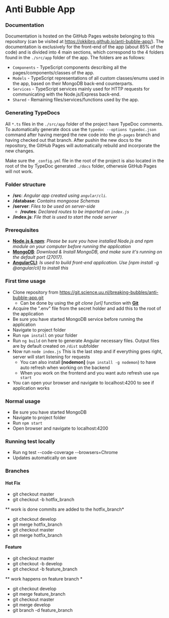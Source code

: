 # Anti Bubble App 

### Documentation

Documentation is hosted on the GitHub Pages website belonging to this repository (can be visited at https://okkibro.github.io/anti-bubble-app/). The 
documentation is exclusively for the front-end of the app (about 85% of the code) and is divided into 4 main sections, 
which correspond to the 4 folders found in the ```./src/app``` folder of the app. The folders are as follows:
+ ```Components``` - TypeScript components describing all the pages/components/classes of the app.
+ ```Models``` - TypeScript representations of all custom classes/enums used in the app, based on their MongoDB back-end counterparts.
+ ```Services``` - TypeScript services mainly used for HTTP requests for communicating with the Node.js/Express back-end.
+ ```Shared``` - Remaining files/services/functions used by the app.

### Generating TypeDocs
All ```*.ts``` files in the ```./src/app``` folder of the project have TypeDoc comments. 
To automatically generate docs use the ```typedoc --options typedoc.json``` command after having merged the new code into the ```gh-pages``` branch and 
having checked out that branch. After pushin the new docs to the repository, the GitHub Pages will automatically rebuild and incorporate the new changes.

Make sure the ```_config.yml``` file in the root of the project is also located in the root of the by TypeDoc generated ```./docs``` folder, 
otherwsie GitHub Pages will not work.

### Folder structure

+ **/src**: *Angular app created using ```angular/cli```.*
+ **/database**: *Contains mongoose Schemas*
+ **/server**: *Files to be used on server-side*
    * **/routes**: *Declared routes to be imported on ```index.js```*
+ **/index.js**: *File that is used to start the node server*

### Prerequisites

+ **[Node.js & npm](https://nodejs.org/en/download/)**: *Please be sure you have installed Node.js and npm module on your computer before running the application*
+ **[MongoDB](https://www.mongodb.com/download-center)**: *Download & Install MongoDB, and make sure it's running on the default port (27017).*
+ **[AngularCLI](https://cli.angular.io/)**: *Is used to build front-end application. Use [npm install -g @angular/cli] to install this*

### First time usage

+ Clone repository from https://git.science.uu.nl/breaking-bubbles/anti-bubble-app.git
    + Can be done by using the *git clone [url]* function with **[Git](https://git-scm.com/)**
+ Acquire the ".env" file from the secret holder and add this to the root of the application
+ Be sure you have started MongoDB service before running the application
+ Navigate to project folder
+ Run ```npm install``` on your folder
+ Run ```ng build``` on here to generate Angular necessary files. Output files are by default created on ```/dist``` subfolder
+ Now run ```node index.js``` This is the last step and if everything goes right, server will start listening for requests
    + You can also install **[nodemon]** (```npm install -g nodemon```) to have auto refresh when working on the backend
    + When you work on the frontend and you want auto refresh use ```npm start```
+ You can open your browser and navigate to localhost:4200 to see if application works

### Normal usage
+ Be sure you have started MongoDB
+ Navigate to project folder
+ Run ```npm start```
+ Open browser and navigate to localhost:4200

### Running test locally
+ Run ng test --code-coverage --browsers=Chrome
+ Updates automatically on save

### Branches

#### Hot Fix
+ git checkout master
+ git checkout -b hotfix_branch

** work is done commits are added to the hotfix_branch*

+ git checkout develop
+ git merge hotfix_branch
+ git checkout master
+ git merge hotfix_branch

#### Feature
+ git checkout master
+ git checkout -b develop
+ git checkout -b feature_branch

** work happens on feature branch *

+ git checkout develop
+ git merge feature_branch
+ git checkout master
+ git merge develop
+ git branch -d feature_branch
